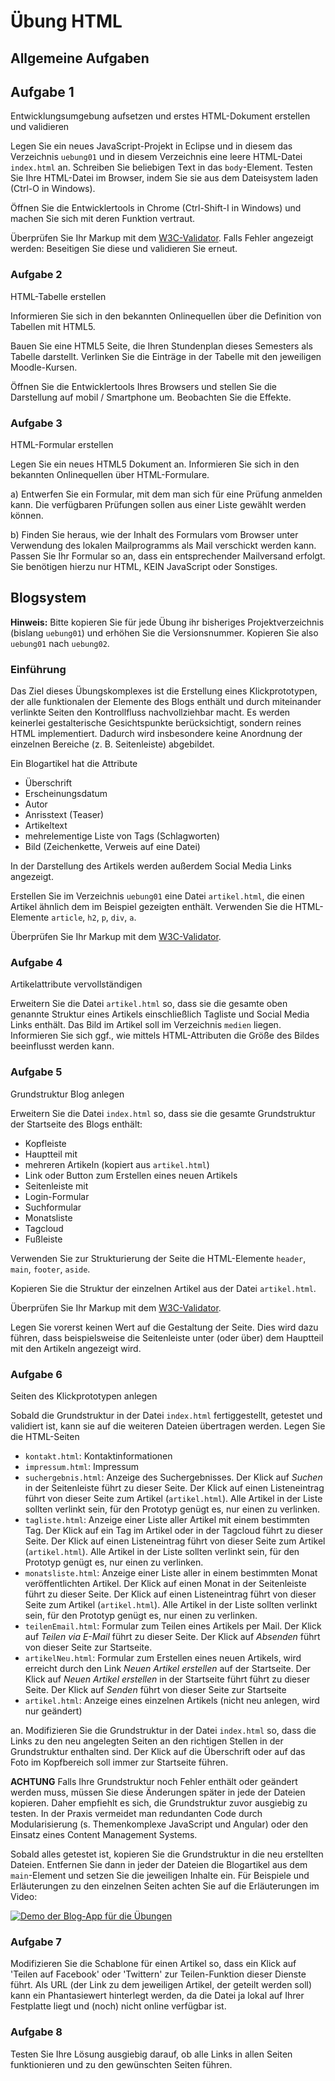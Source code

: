 # Übung HTML

## Allgemeine Aufgaben

## Aufgabe 1

Entwicklungsumgebung aufsetzen und erstes HTML-Dokument erstellen und validieren

Legen Sie ein neues JavaScript-Projekt in Eclipse und in diesem das Verzeichnis `uebung01` und in diesem Verzeichnis eine leere HTML-Datei `index.html` an. Schreiben Sie beliebigen Text in das `body`-Element. Testen Sie Ihre HTML-Datei im Browser, indem Sie sie aus dem Dateisystem laden (Ctrl-O in Windows).

Öffnen Sie die Entwicklertools in Chrome (Ctrl-Shift-I in Windows) und machen Sie sich mit deren Funktion vertraut.

Überprüfen Sie Ihr Markup mit dem [W3C-Validator](https://validator.w3.org/). Falls Fehler angezeigt werden: Beseitigen Sie diese und validieren Sie erneut.

### Aufgabe 2

HTML-Tabelle erstellen

Informieren Sie sich in den bekannten Onlinequellen über die Definition von Tabellen
mit HTML5.

Bauen Sie eine HTML5 Seite, die Ihren Stundenplan dieses Semesters als Tabelle darstellt.
Verlinken Sie die Einträge in der Tabelle mit den jeweiligen Moodle-Kursen.

Öffnen Sie die Entwicklertools Ihres Browsers und stellen Sie die Darstellung auf mobil / Smartphone um. Beobachten Sie die Effekte.

### Aufgabe 3

HTML-Formular erstellen

Legen Sie ein neues HTML5 Dokument an. Informieren Sie sich in den bekannten
Onlinequellen über HTML-Formulare.

a) Entwerfen Sie ein Formular, mit dem man sich für eine Prüfung anmelden kann. Die verfügbaren
Prüfungen sollen aus einer Liste gewählt werden können.

b) Finden Sie heraus, wie der Inhalt des Formulars vom Browser unter Verwendung des lokalen
Mailprogramms als Mail verschickt werden kann. Passen Sie Ihr Formular so an, dass ein
entsprechender Mailversand erfolgt. Sie benötigen hierzu nur HTML, KEIN JavaScript oder Sonstiges.

## Blogsystem

**Hinweis:** Bitte kopieren Sie für jede Übung ihr bisheriges Projektverzeichnis (bislang `uebung01`) und erhöhen Sie die Versionsnummer. Kopieren Sie also `uebung01` nach `uebung02`.

### Einführung

Das Ziel dieses Übungskomplexes ist die Erstellung eines Klickprototypen, der alle funktionalen der Elemente des Blogs enthält und durch miteinander verlinkte Seiten den Kontrollfluss nachvollziehbar macht. Es werden keinerlei gestalterische Gesichtspunkte berücksichtigt, sondern reines HTML implementiert. Dadurch wird insbesondere keine Anordnung der einzelnen Bereiche (z. B. Seitenleiste) abgebildet.

Ein Blogartikel hat die Attribute

- Überschrift
- Erscheinungsdatum
- Autor
- Anrisstext (Teaser)
- Artikeltext
- mehrelementige Liste von Tags (Schlagworten)
- Bild (Zeichenkette, Verweis auf eine Datei)

In der Darstellung des Artikels werden außerdem Social Media Links angezeigt.

Erstellen Sie im Verzeichnis `uebung01` eine Datei `artikel.html`, die einen Artikel ähnlich dem im Beispiel gezeigten enthält. Verwenden Sie die HTML-Elemente `article`, `h2`, `p`, `div`, `a`.

Überprüfen Sie Ihr Markup mit dem [W3C-Validator](https://validator.w3.org/).

### Aufgabe 4

Artikelattribute vervollständigen

Erweitern Sie die Datei `artikel.html` so, dass sie die gesamte oben genannte Struktur eines Artikels einschließlich Tagliste und Social Media Links enthält.
Das Bild im Artikel soll im Verzeichnis `medien` liegen. Informieren Sie sich ggf., wie mittels HTML-Attributen die Größe des Bildes beeinflusst werden kann.

### Aufgabe 5

Grundstruktur Blog anlegen

Erweitern Sie die Datei `index.html` so, dass sie die gesamte Grundstruktur der Startseite des Blogs enthält:

- Kopfleiste
- Hauptteil mit
- mehreren Artikeln (kopiert aus `artikel.html`)
- Link oder Button zum Erstellen eines neuen Artikels
- Seitenleiste mit
- Login-Formular
- Suchformular
- Monatsliste
- Tagcloud
- Fußleiste

Verwenden Sie zur Strukturierung der Seite die HTML-Elemente `header`, `main`, `footer`, `aside`.

Kopieren Sie die Struktur der einzelnen Artikel aus der Datei `artikel.html`.

Überprüfen Sie Ihr Markup mit dem [W3C-Validator](https://validator.w3.org/).

Legen Sie vorerst keinen Wert auf die Gestaltung der Seite. Dies wird dazu führen, dass beispielsweise die Seitenleiste unter (oder über) dem Hauptteil mit den Artikeln angezeigt wird.

### Aufgabe 6

Seiten des Klickprototypen anlegen

Sobald die Grundstruktur in der Datei `index.html` fertiggestellt, getestet und validiert ist, kann sie auf die weiteren Dateien übertragen werden. Legen Sie die HTML-Seiten

- `kontakt.html`: Kontaktinformationen
- `impressum.html`: Impressum
- `suchergebnis.html`: Anzeige des Suchergebnisses. Der Klick auf _Suchen_ in der Seitenleiste führt zu dieser Seite. Der Klick auf einen Listeneintrag führt von dieser Seite zum Artikel (`artikel.html`). Alle Artikel in der Liste sollten verlinkt sein, für den Prototyp genügt es, nur einen zu verlinken.
- `tagliste.html`: Anzeige einer Liste aller Artikel mit einem bestimmten Tag. Der Klick auf ein Tag im Artikel oder in der Tagcloud führt zu dieser Seite. Der Klick auf einen Listeneintrag führt von dieser Seite zum Artikel (`artikel.html`). Alle Artikel in der Liste sollten verlinkt sein, für den Prototyp genügt es, nur einen zu verlinken.
- `monatsliste.html`: Anzeige einer Liste aller in einem bestimmten Monat veröffentlichten Artikel. Der Klick auf einen Monat in der Seitenleiste führt zu dieser Seite. Der Klick auf einen Listeneintrag führt von dieser Seite zum Artikel (`artikel.html`). Alle Artikel in der Liste sollten verlinkt sein, für den Prototyp genügt es, nur einen zu verlinken.
- `teilenEmail.html`: Formular zum Teilen eines Artikels per Mail. Der Klick auf _Teilen via E-Mail_ führt zu dieser Seite. Der Klick auf _Absenden_ führt von dieser Seite zur Startseite.
- `artikelNeu.html`: Formular zum Erstellen eines neuen Artikels, wird erreicht durch den Link _Neuen Artikel erstellen_ auf der Startseite. Der Klick auf _Neuen Artikel erstellen_ in der Startseite führt führt zu dieser Seite. Der Klick auf _Senden_ führt von dieser Seite zur Startseite
- `artikel.html`: Anzeige eines einzelnen Artikels (nicht neu anlegen, wird nur geändert)

an. Modifizieren Sie die Grundstruktur in der Datei `index.html` so, dass die Links zu den neu angelegten Seiten an den richtigen Stellen in der Grundstruktur enthalten sind. Der Klick auf die Überschrift oder auf das Foto im Kopfbereich soll immer zur Startseite führen.

**ACHTUNG** Falls Ihre Grundstruktur noch Fehler enthält oder geändert werden muss, müssen Sie diese Änderungen später in jede der Dateien kopieren. Daher empfiehlt es sich, die Grundstruktur zuvor ausgiebig zu testen. In der Praxis vermeidet man redundanten Code durch Modularisierung (s. Themenkomplexe JavaScript und Angular) oder den Einsatz eines Content Management Systems.

Sobald alles getestet ist, kopieren Sie die Grundstruktur in die neu erstellten Dateien. Entfernen Sie dann in jeder der Dateien die Blogartikel aus dem `main`-Element und setzen Sie die jeweiligen Inhalte ein. Für Beispiele und Erläuterungen zu den einzelnen Seiten achten Sie auf die Erläuterungen im Video:

[![Demo der Blog-App für die Übungen](https://img.youtube.com/vi/0Vs-LxYcsw4/0.jpg)](https://www.youtube.com/watch?v=0Vs-LxYcsw4 "Demo der Blog-App für die Übungen")

### Aufgabe 7

Modifizieren Sie die Schablone für einen Artikel so, dass ein Klick auf 'Teilen auf Facebook' oder 'Twittern' zur Teilen-Funktion dieser Dienste führt. Als URL (der Link zu dem jeweiligen Artikel, der geteilt werden soll) kann ein Phantasiewert hinterlegt werden, da die Datei ja lokal auf Ihrer Festplatte liegt und (noch) nicht online verfügbar ist.

### Aufgabe 8

Testen Sie Ihre Lösung ausgiebig darauf, ob alle Links in allen Seiten funktionieren und zu den gewünschten Seiten führen.
